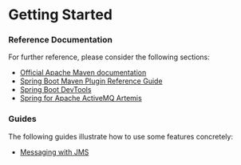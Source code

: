 # Getting Started

### Reference Documentation
For further reference, please consider the following sections:

* [Official Apache Maven documentation](https://maven.apache.org/guides/index.html)
* [Spring Boot Maven Plugin Reference Guide](https://docs.spring.io/spring-boot/docs/2.1.8.RELEASE/maven-plugin/)
* [Spring Boot DevTools](https://docs.spring.io/spring-boot/docs/{bootVersion}/reference/htmlsingle/#using-boot-devtools)
* [Spring for Apache ActiveMQ Artemis](https://docs.spring.io/spring-boot/docs/{bootVersion}/reference/htmlsingle/#boot-features-artemis)

### Guides
The following guides illustrate how to use some features concretely:

* [Messaging with JMS](https://spring.io/guides/gs/messaging-jms/)

